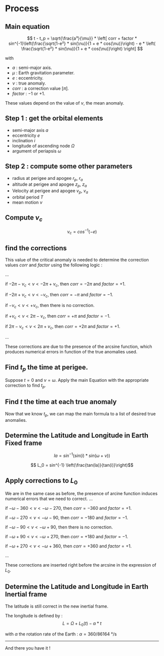 # Process

## Main equation

$$ t - t_p = \sqrt{\frac{a³}{\mu}} * \left[ corr + factor * sin^{-1}\left(\frac{\sqrt{1-e²} * sin(\nu)}{1 + e * cos(\nu)}\right) - e * \left( \frac{\sqrt{1-e²} * sin(\nu)}{1 + e * cos(\nu)}\right) \right] $$

with

- $a$ : semi-major axis.
- $\mu$ : Earth gravitation parameter.
- $e$ : eccentricity.
- $\nu$ : true anomaly.
- $corr$ : a correction value $[\pi]$.
- $factor$ : $-1$ or $+1$.

These values depend on the value of $\nu$, the mean anomaly.

## Step 1 : get the orbital elements

- semi-major axis $a$
- eccentricity $e$
- inclination $i$
- longitude of ascending node $\Omega$
- argument of periapsis $\omega$

## Step 2 : compute some other parameters

- radius at perigee and apogee $r_p$, $r_a$
- altitude at perigee and apogee $z_p$, $z_a$
- Velocity at perigee and apogee $v_p$, $v_a$
- orbital period $T$
- mean motion $\nu$

## Compute $\nu_c$

$$\nu_c = cos^{-1}(-e)$$

## find the corrections

This value of the critical anomaly is needed to determine the correction values $corr$ and $factor$ using the following logic :

...

if $-2\pi -\nu_c < \nu < -2\pi +\nu_c$, then $corr = -2\pi$ and $factor = +1$.

if $-2\pi +\nu_c < \nu < -\nu_c$, then $corr = -\pi$ and $factor = -1$.

if $-\nu_c < \nu < +\nu_c$, then there is no correction.

if $+\nu_c < \nu < 2\pi -\nu_c$, then $corr = +\pi$ and $factor = -1$.

if $2\pi -\nu_c < \nu < 2\pi +\nu_c$, then $corr = +2\pi$ and $factor = +1$.

...

These corrections are due to the presence of the arcsine function, which produces numerical errors in function of the true anomalies used.

## Find $t_p$ the time at perigee.

Suppose $t=0$ and $\nu = \omega$. Apply the main Equation with the appropriate correction to find $t_p$.

## Find $t$ the time at each true anomaly

Now that we know $t_p$, we can map the main formula to a list of desired true anomalies.

## Determine the Latitude and Longitude in Earth Fixed frame

$$ la = sin^{-1} \left(sin(i) * sin(\omega + \nu)\right)$$

$$ L_0 = sin^{-1} \left(\frac{tan(la)}{tan(i)}\right)$$

## Apply corrections to $L_0$

We are in the same case as before, the presence of arcine function induces numerical errors that we need to correct.
...

if $-\omega -360 < \nu < -\omega - 270$, then $corr = -360$ and $factor = +1$.

if $-\omega - 270 < \nu < -\omega - 90$, then $corr = -180$ and $factor = -1$.

if $-\omega - 90 < \nu < -\omega + 90$, then there is no correction.

if $-\omega + 90 < \nu < -\omega + 270$, then $corr = +180$ and $factor = -1$.

if $-\omega + 270< \nu < -\omega + 360$, then $corr = +360$ and $factor = +1$.

...

These corrections are inserted right before the arcsine in the expression of $L_0$.

## Determine the Latitude and Longitude in Earth Inertial frame

The latitude is still correct in the new inertial frame.

The longitude is defined by :
$$ L = \Omega + L_0(t) - \alpha * t$$

with $\alpha$ the rotation rate of the Earth : $\alpha = 360/86164$ °/s

---

And there you have it !
